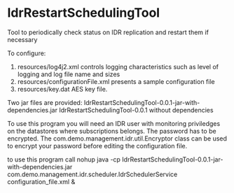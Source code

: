 # IdrRestartSchedulingTool
Tool to periodically check status on IDR replication and restart them if necessary

To configure:

<ol>
  <li>resources/log4j2.xml controls logging characteristics such as level of logging and log file name and sizes</li>
  <li>resources/configurationFile.xml presents a sample configuration file</li>
  <li>resources/key.dat AES key file.
</ol>

<p>Two jar files are provided: IdrRestartSchedulingTool-0.0.1-jar-with-dependencies.jar IdrRestartSchedulingTool-0.0.1 without dependencies</p>
<p>To use this program you will need an IDR user with monitoring priviledges on the datastores where subscriptions belongs. The password has to be encrypted.  The com.demo.management.idr.util.Encryptor class can be used to encrypt your password before editing the configuration file.</p>
<p>to use this program call nohup java -cp IdrRestartSchedulingTool-0.0.1-jar-with-dependencies.jar com.demo.management.idr.scheduler.IdrSchedulerService configuration_file.xml &</p>

